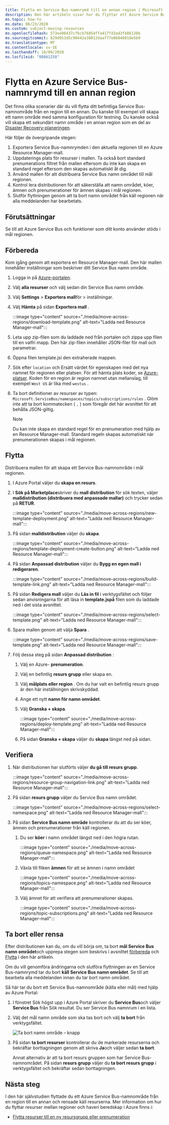 ```yaml
---
title: Flytta en Service Bus-namnrymd till en annan region | Microsoft Docs
description: Den här artikeln visar hur du flyttar ett Azure Service Bus-namnområde från den aktuella regionen till en annan region.
ms.topic: how-to
ms.date: 06/23/2020
ms.custom: subject-moving-resources
ms.openlocfilehash: 573ea96437cf6cb76854ffa417fd3ad3fb86138b
ms.sourcegitcommit: 829d951d5c90442a38012daaf77e86046018e5b9
ms.translationtype: MT
ms.contentlocale: sv-SE
ms.lasthandoff: 10/09/2020
ms.locfileid: "88861258"
---
```

# <a name="move-an-azure-service-bus-namespace-to-another-region"></a>Flytta en Azure Service Bus-namnrymd till en annan region
Det finns olika scenarier där du vill flytta ditt befintliga Service Bus-namnområde från en region till en annan. Du kanske till exempel vill skapa ett namn område med samma konfiguration för testning. Du kanske också vill skapa ett sekundärt namn område i en annan region som en del av [Disaster Recovery-planeringen](service-bus-geo-dr.md).

Här följer de övergripande stegen:

1. Exportera Service Bus-namnrymden i den aktuella regionen till en Azure Resource Manager-mall. 
1. Uppdaterings plats för resurser i mallen. Ta också bort standard prenumerations filtret från mallen eftersom du inte kan skapa en standard regel eftersom den skapas automatiskt åt dig. 
1. Använd mallen för att distribuera Service Bus namn området till mål regionen. 
1. Kontrol lera distributionen för att säkerställa att namn området, köer, ämnen och prenumerationer för ämnen skapas i mål regionen. 
1. Slutför flyttningen genom att ta bort namn området från käll regionen när alla meddelanden har bearbetats. 

## <a name="prerequisites"></a>Förutsättningar
Se till att Azure Service Bus och funktioner som ditt konto använder stöds i mål regionen.
 
## <a name="prepare"></a>Förbereda
Kom igång genom att exportera en Resource Manager-mall. Den här mallen innehåller inställningar som beskriver ditt Service Bus namn område.

1. Logga in på [Azure-portalen](https://portal.azure.com).
2. Välj **alla resurser** och välj sedan din Service Bus namn område.
3. Välj **Settings**  >  **Exportera mall**för > inställningar.
4. Välj **Hämta** på sidan **Exportera mall** .

    :::image type="content" source="./media/move-across-regions/download-template.png" alt-text="Ladda ned Resource Manager-mall":::
5. Leta upp zip-filen som du laddade ned från portalen och zippa upp filen till en valfri mapp. Den här zip-filen innehåller JSON-filer för mall och parametrar. 
1. Öppna filen template.jsi den extraherade mappen. 
1. Sök efter `location` och Ersätt värdet för egenskapen med det nya namnet för regionen eller platsen. För att hämta plats koder, se [Azure-platser](https://azure.microsoft.com/global-infrastructure/locations/). Koden för en region är region namnet utan mellanslag, till exempel `West US` är lika med `westus` .
1. Ta bort definitioner av resurser av typen: `Microsoft.ServiceBus/namespaces/topics/subscriptions/rules` . Glöm inte att ta bort kommatecken ( `,` ) som föregår det här avsnittet för att behålla JSON-giltig.  

    > [!NOTE]
    > Du kan inte skapa en standard regel för en prenumeration med hjälp av en Resource Manager-mall. Standard regeln skapas automatiskt när prenumerationen skapas i mål regionen. 

## <a name="move"></a>Flytta
Distribuera mallen för att skapa ett Service Bus-namnområde i mål regionen. 

1. I Azure Portal väljer du **skapa en resurs**.
2. I **Sök på Marketplace**skriver du **mall distribution** för sök texten, väljer **malldistribution (distribuera med anpassade mallar)** och trycker sedan på **RETUR**.

    :::image type="content" source="./media/move-across-regions/new-template-deployment.png" alt-text="Ladda ned Resource Manager-mall":::    
1. På sidan **malldistribution** väljer du **skapa**.

    :::image type="content" source="./media/move-across-regions/template-deployment-create-button.png" alt-text="Ladda ned Resource Manager-mall":::        
1. På sidan **Anpassad distribution** väljer du **Bygg en egen mall i redigeraren**.

    :::image type="content" source="./media/move-across-regions/build-template-link.png" alt-text="Ladda ned Resource Manager-mall":::            
1. På sidan **Redigera mall** väljer du **Läs in fil** i verktygsfältet och följer sedan anvisningarna för att läsa in **template.jspå** filen som du laddade ned i det sista avsnittet.

    :::image type="content" source="./media/move-across-regions/select-template.png" alt-text="Ladda ned Resource Manager-mall":::                
1. Spara mallen genom att välja **Spara** . 

    :::image type="content" source="./media/move-across-regions/save-template.png" alt-text="Ladda ned Resource Manager-mall":::                    
1. Följ dessa steg på sidan **Anpassad distribution** : 
    1. Välj en Azure- **prenumeration**. 
    2. Välj en befintlig **resurs grupp** eller skapa en. 
    3. Välj **målplats eller region** . Om du har valt en befintlig resurs grupp är den här inställningen skrivskyddad. 
    4. Ange ett nytt **namn för namn området**.
    1. Välj **Granska + skapa**. 

        :::image type="content" source="./media/move-across-regions/deploy-template.png" alt-text="Ladda ned Resource Manager-mall":::
    1. På sidan **Granska + skapa** väljer du **skapa** längst ned på sidan. 
    
## <a name="verify"></a>Verifiera
1. När distributionen har slutförts väljer **du gå till resurs grupp**.

    :::image type="content" source="./media/move-across-regions/resource-group-navigation-link.png" alt-text="Ladda ned Resource Manager-mall":::    
1. På sidan **resurs grupp** väljer du Service Bus namn området. 

    :::image type="content" source="./media/move-across-regions/select-namespace.png" alt-text="Ladda ned Resource Manager-mall":::    
1. På sidan **Service Bus namn område** kontrollerar du att du ser köer, ämnen och prenumerationer från käll regionen. 
    1. Du ser **köer** i namn området längst ned i den högra rutan.         
    
        :::image type="content" source="./media/move-across-regions/queue-namespace.png" alt-text="Ladda ned Resource Manager-mall":::
    2. Växla till fliken **ämnen** för att se ämnen i namn området
    
        :::image type="content" source="./media/move-across-regions/topics-namespace.png" alt-text="Ladda ned Resource Manager-mall":::
    3. Välj ämnet för att verifiera att prenumerationer skapas. 

        :::image type="content" source="./media/move-across-regions/topic-subscriptions.png" alt-text="Ladda ned Resource Manager-mall":::      
    
    

## <a name="discard-or-clean-up"></a>Ta bort eller rensa
Efter distributionen kan du, om du vill börja om, ta bort **mål Service Bus namn området**och upprepa stegen som beskrivs i avsnittet [förbereda](#prepare) och [Flytta](#move) i den här artikeln.

Om du vill genomföra ändringarna och slutföra flyttningen av en Service Bus-namnrymd tar du bort **käll Service Bus namn området**. Se till att bearbeta alla meddelanden innan du tar bort namn området. 

Så här tar du bort ett Service Bus-namnområde (källa eller mål) med hjälp av Azure Portal:

1. I fönstret Sök högst upp i Azure Portal skriver du **Service Bus**och väljer **Service Bus** från Sök resultat. Du ser Service Bus namnrum i en lista.
2. Välj det mål namn område som ska tas bort och välj **ta bort** från verktygsfältet. 

    ![Ta bort namn område – knapp](./media/move-across-regions/delete-namespace-button.png)
3. På sidan **ta bort resurser** kontrollerar du de markerade resurserna och bekräftar borttagningen genom att skriva **Ja**och väljer sedan **ta bort**. 

    Annat alternativ är att ta bort resurs gruppen som har Service Bus-namnområdet. På sidan **resurs grupp** väljer du **ta bort resurs grupp** i verktygsfältet och bekräftar sedan borttagningen. 

## <a name="next-steps"></a>Nästa steg

I den här självstudien flyttade du ett Azure Service Bus-namnområde från en region till en annan och rensade käll resurserna.  Mer information om hur du flyttar resurser mellan regioner och haveri beredskap i Azure finns i:

- [Flytta resurser till en ny resursgrupp eller prenumeration](../azure-resource-manager/management/move-resource-group-and-subscription.md)
